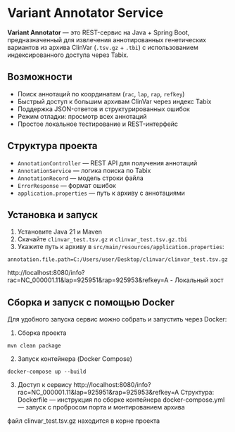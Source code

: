 # Variant Annotator Service

**Variant Annotator** — это REST-сервис на Java + Spring Boot, предназначенный для извлечения аннотированных генетических вариантов из архива ClinVar (`.tsv.gz` + `.tbi`) с использованием индексированного доступа через Tabix.

## Возможности

- Поиск аннотаций по координатам (`rac`, `lap`, `rap`, `refkey`)
- Быстрый доступ к большим архивам ClinVar через индекс Tabix
- Поддержка JSON-ответов и структурированных ошибок
- Режим отладки: просмотр всех аннотаций
- Простое локальное тестирование и REST-интерфейс

## Структура проекта
- `AnnotationController` — REST API для получения аннотаций
- `AnnotationService` — логика поиска по Tabix
- `AnnotationRecord` — модель строки файла
- `ErrorResponse` — формат ошибок
- `application.properties` — путь к архиву с аннотациями
## Установка и запуск
1. Установите Java 21 и Maven
2. Скачайте `clinvar_test.tsv.gz` и `clinvar_test.tsv.gz.tbi`
3. Укажите путь к архиву в `src/main/resources/application.properties`:
```properties
annotation.file.path=C:/Users/user/Desktop/clinvar/clinvar_test.tsv.gz
```
http://localhost:8080/info?rac=NC_000001.11&lap=925951&rap=925953&refkey=A - Локальный хост

## Сборка и запуск с помощью Docker
Для удобного запуска сервис можно собрать и запустить через Docker:
1. Сборка проекта
```
mvn clean package
```
2. Запуск контейнера (Docker Compose)
```
docker-compose up --build
```
3. Доступ к сервису
http://localhost:8080/info?rac=NC_000001.11&lap=925951&rap=925953&refkey=A
Структура:
Dockerfile — инструкция по сборке контейнера
docker-compose.yml — запуск с пробросом порта и монтированием архива

файл clinvar_test.tsv.gz находится в корне проекта